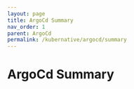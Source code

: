 ```yaml
---
layout: page
title: ArgoCd Summary
nav_order: 1
parent: ArgoCd
permalink: /kubernative/argocd/summary
---
```


# ArgoCd Summary